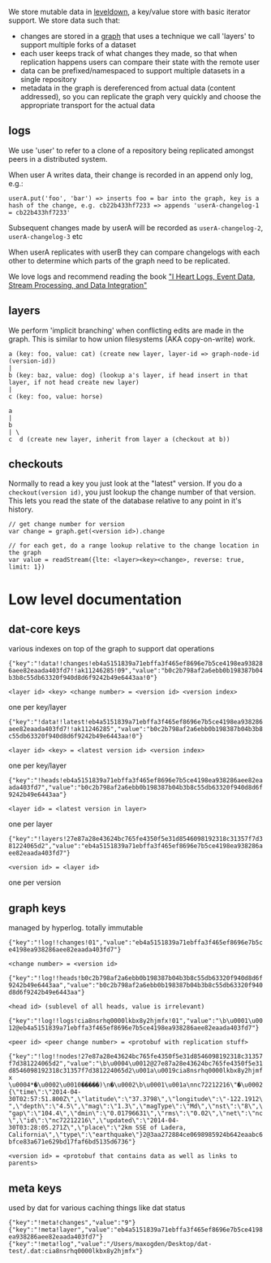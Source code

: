 We store mutable data in [leveldown](https://github.com/Level/leveldown), a key/value store with basic iterator support. We store data such that:

- changes are stored in a [graph](https://github.com/jbenet/random-ideas/issues/20) that uses a technique we call 'layers' to support multiple forks of a dataset
- each user keeps track of what changes they made, so that when replication happens users can compare their state with the remote user
- data can be prefixed/namespaced to support multiple datasets in a single repository
- metadata in the graph is dereferenced from actual data (content addressed), so you can replicate the graph very quickly and choose the appropriate transport for the actual data

## logs

We use 'user' to refer to a clone of a repository being replicated amongst peers in a distributed system.

When user A writes data, their change is recorded in an append only log, e.g.:

``
userA.put('foo', 'bar')
=> inserts foo = bar into the graph, key is a hash of the change, e.g. cb22b433hf7233
=> appends 'userA-changelog-1 = cb22b433hf7233'
``

Subsequent changes made by userA will be recorded as `userA-changelog-2`, `userA-changelog-3` etc

When userA replicates with userB they can compare changelogs with each other to determine which parts of the graph need to be replicated.

We love logs and recommend reading the book ["I Heart Logs, Event Data, Stream Processing, and Data Integration"](http://shop.oreilly.com/product/0636920034339.do)

## layers

We perform 'implicit branching' when conflicting edits are made in the graph. This is similar to how union filesystems (AKA copy-on-write) work.

```
a (key: foo, value: cat) (create new layer, layer-id => graph-node-id (version-id))
|
b (key: baz, value: dog) (lookup a's layer, if head insert in that layer, if not head create new layer)
|
c (key: foo, value: horse)
```

```
a
|
b
| \
c  d (create new layer, inherit from layer a (checkout at b))
```

## checkouts

Normally to read a key you just look at the "latest" version. If you do a `checkout(version id)`, you just lookup the change number of that version. This lets you read the state of the database relative to any point in it's history.

```
// get change number for version
var change = graph.get(<version id>).change

// for each get, do a range lookup relative to the change location in the graph
var value = readStream({lte: <layer><key><change>, reverse: true, limit: 1})
```

# Low level documentation

## dat-core keys

various indexes on top of the graph to support dat operations

`{"key":"!data!!changes!eb4a5151839a71ebffa3f465ef8696e7b5ce4198ea938286aee82eaada403fd7!!ak11246285!09","value":"b0c2b798af2a6ebb0b198387b04b3b8c55db63320f940d8d6f9242b49e6443aa!0"}`

`<layer id> <key> <change number> = <version id> <version index>`

one per key/layer

`{"key":"!data!!latest!eb4a5151839a71ebffa3f465ef8696e7b5ce4198ea938286aee82eaada403fd7!!ak11246285","value":"b0c2b798af2a6ebb0b198387b04b3b8c55db63320f940d8d6f9242b49e6443aa!0"}`

`<layer id> <key> = <latest version id> <version index>`

one per key/layer

`{"key":"!heads!eb4a5151839a71ebffa3f465ef8696e7b5ce4198ea938286aee82eaada403fd7","value":"b0c2b798af2a6ebb0b198387b04b3b8c55db63320f940d8d6f9242b49e6443aa"}`

`<layer id> = <latest version in layer>`

one per layer

`{"key":"!layers!27e87a28e43624bc765fe4350f5e31d8546098192318c31357f7d381224065d2","value":"eb4a5151839a71ebffa3f465ef8696e7b5ce4198ea938286aee82eaada403fd7"}`

`<version id> = <layer id>`

one per version

## graph keys

managed by hyperlog. totally immutable

`{"key":"!log!!changes!01","value":"eb4a5151839a71ebffa3f465ef8696e7b5ce4198ea938286aee82eaada403fd7"}`

`<change number> = <version id>`

`{"key":"!log!!heads!b0c2b798af2a6ebb0b198387b04b3b8c55db63320f940d8d6f9242b49e6443aa","value":"b0c2b798af2a6ebb0b198387b04b3b8c55db63320f940d8d6f9242b49e6443aa"}`

`<head id> (sublevel of all heads, value is irrelevant)`

`{"key":"!log!!logs!cia8nsrhq0000lkbx8y2hjmfx!01","value":"\b\u0001\u0012@eb4a5151839a71ebffa3f465ef8696e7b5ce4198ea938286aee82eaada403fd7"}`

`<peer id> <peer change number> = <protobuf with replication stuff>`

`{"key":"!log!!nodes!27e87a28e43624bc765fe4350f5e31d8546098192318c31357f7d381224065d2","value":"\b\u0004\u0012@27e87a28e43624bc765fe4350f5e31d8546098192318c31357f7d381224065d2\u001a\u0019cia8nsrhq0000lkbx8y2hjmfx \u0004*�\u0002\u0010�����)\n�\u0002\b\u0001\u001a\nnc72212216\"�\u0002{\"time\":\"2014-04-30T02:57:51.800Z\",\"latitude\":\"37.3798\",\"longitude\":\"-122.1912\",\"depth\":\"4.5\",\"mag\":\"1.3\",\"magType\":\"Md\",\"nst\":\"8\",\"gap\":\"104.4\",\"dmin\":\"0.01796631\",\"rms\":\"0.02\",\"net\":\"nc\",\"id\":\"nc72212216\",\"updated\":\"2014-04-30T03:28:05.271Z\",\"place\":\"2km SSE of Ladera, California\",\"type\":\"earthquake\"}2@3aa272884ce0698985924b642eaabc6bfce83a671e629bd17faf6bd5135d6736"}`

`<version id> = <protobuf that contains data as well as links to parents>`

## meta keys

used by dat for various caching things like dat status

`{"key":"!meta!changes","value":"9"}`
`{"key":"!meta!layer","value":"eb4a5151839a71ebffa3f465ef8696e7b5ce4198ea938286aee82eaada403fd7"}`
`{"key":"!meta!log","value":"/Users/maxogden/Desktop/dat-test/.dat:cia8nsrhq0000lkbx8y2hjmfx"}`
